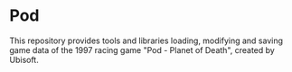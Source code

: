 # Pod

This repository provides tools and libraries loading, modifying and saving game data of the 1997 racing game "Pod - Planet of Death", created by Ubisoft.
